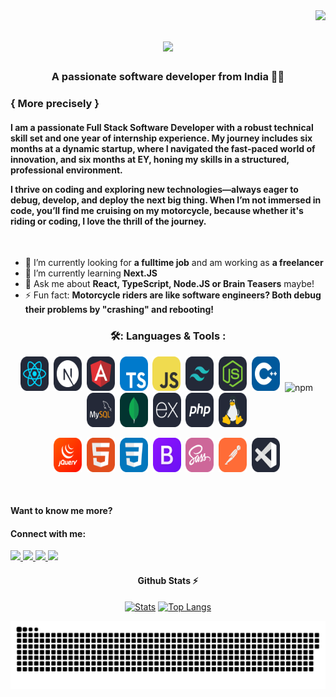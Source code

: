 <img align="right" src="https://visitor-badge.laobi.icu/badge?page_id=p-soham11.p-soham11" />

<h1 align="center">
    <img src="https://readme-typing-svg.herokuapp.com/?font=Righteous&size=35&center=true&vCenter=true&width=500&height=70&duration=4000&lines=Hi+There!+👋;+I'm+Soham+Pal!;" />
</h1>

<h3 align="center">A passionate software developer from India 🧑‍💻</h3>

<h3 align='left'>{ More precisely }</h3><h4> I am a passionate Full Stack Software Developer with a robust technical skill set and one year of internship experience. My journey includes six months at a dynamic startup, where I navigated the fast-paced world of innovation, and six months at EY, honing my skills in a structured, professional environment. 
    
I thrive on coding and exploring new technologies—always eager to debug, develop, and deploy the next big thing. When I’m not immersed in code, you’ll find me cruising on my motorcycle, because whether it's riding or coding, I love the thrill of the journey.
</h4>

<br/>

<div align="left">
 
- 🔭 I’m currently looking for **a fulltime job** and am working as **a freelancer**
- 🌱 I’m currently learning **Next.JS**
- 💬 Ask me about **React, TypeScript, Node.JS or Brain Teasers** maybe!
- ⚡ Fun fact: **Motorcycle riders are like software engineers? Both debug their problems by "crashing" and rebooting!**

 </div>

<div align="center">


  
 <h3> 🛠️: Languages & Tools :</h3>
<img src="https://github.com/tandpfun/skill-icons/blob/main/icons/React-Dark.svg" title="React_Js" alt="React_Js" width="45" height="55"/>&nbsp;
<img src="https://github.com/tandpfun/skill-icons/blob/main/icons/NextJS-Dark.svg" title="NextJS" alt="NextJS" width="45" height="55"/>&nbsp;
<img src="https://github.com/tandpfun/skill-icons/blob/main/icons/Angular-Dark.svg" title="Angular" alt="Angular" width="45" height="55"/>&nbsp;
<img src="https://github.com/tandpfun/skill-icons/blob/main/icons/TypeScript.svg" title="TypeScript" alt="TypeScript" width="45" height="55"/>&nbsp;
<img src="https://github.com/tandpfun/skill-icons/blob/main/icons/JavaScript.svg" title="JavaScript" alt="JavaScript" width="45" height="55"/>&nbsp;
<img src="https://github.com/tandpfun/skill-icons/blob/main/icons/TailwindCSS-Dark.svg" title="TailwindCss" alt="TailwindCss" width="45" height="55"/>&nbsp;
<img src="https://github.com/tandpfun/skill-icons/blob/main/icons/NodeJS-Dark.svg" title="NodeJS" alt="NodeJS" width="45" height="55"/>&nbsp;
<img src="https://github.com/tandpfun/skill-icons/blob/main/icons/CPP.svg" title="C++" alt="C++" width="45" height="55"/>&nbsp;
<img src="https://github.com/tandpfun/skill-icons/blob/main/icons/Npm-Dark.svg" title="npm" alt="npm" width="45" height="55"/>&nbsp;
<img src="https://github.com/tandpfun/skill-icons/blob/main/icons/MySQL-Dark.svg" title="MySQL" alt="MySQL" width="45" height="55"/>&nbsp;
<img src="https://github.com/tandpfun/skill-icons/blob/main/icons/MongoDB.svg" title="MongoDB" alt="MongoDB" width="45" height="55"/>&nbsp;
<img src="https://github.com/tandpfun/skill-icons/blob/main/icons/ExpressJS-Dark.svg" title="ExpressJS" alt="ExpressJS" width="45" height="55"/>&nbsp;
<img src="https://github.com/tandpfun/skill-icons/blob/main/icons/PHP-Dark.svg" title="PHP" alt="PHP" width="45" height="55"/>&nbsp;
<img src="https://github.com/tandpfun/skill-icons/blob/main/icons/Linux-Dark.svg" title="Linux" alt="Linux" width="45" height="55"/>&nbsp;

<img src="https://github.com/tandpfun/skill-icons/blob/main/icons/JQuery.svg" title="JQuery" alt="JQuery" width="45" height="55"/>&nbsp;
<img src="https://github.com/tandpfun/skill-icons/blob/main/icons/HTML.svg" title="HTML5" alt="HTML5" width="45" height="55"/>&nbsp;
<img src="https://github.com/tandpfun/skill-icons/blob/main/icons/CSS.svg" title="CSS3" alt="CSS3" width="45" height="55"/>&nbsp;
<img src="https://github.com/tandpfun/skill-icons/blob/main/icons/Bootstrap.svg" title="BootsTrap" alt="BootsTrap" width="45" height="55"/>&nbsp;
<img src="https://github.com/tandpfun/skill-icons/blob/main/icons/Sass.svg" title="Sass" alt="sass" width="45" height="55"/>&nbsp;
<img src="https://github.com/tandpfun/skill-icons/blob/main/icons/Postman.svg" title="Postman" alt="Postman" width="45" height="55"/>&nbsp;
<img src="https://github.com/tandpfun/skill-icons/blob/main/icons/VSCode-Dark.svg" title="VsCode" alt="VsCode" width="45" height="55"/>&nbsp;



</div>



 <br>

<h4>Want to know me more?</h4>
<h4>Connect with me:</h4>

<a href="https://www.linkedin.com/in/palsoham/" target="_blank"><img src="https://img.shields.io/badge/LinkedIn-0077B5?style=for-the-badge&logo=linkedin&logoColor=white" />
<a href="https://x.com/p_soham11" target="_blank"><img src="https://img.shields.io/badge/Twitter-1DA1F2?style=for-the-badge&logo=x&logoColor=white" />
<a href="https://www.instagram.com/sohahaham.pal/" target="_blank"><img src="https://img.shields.io/badge/Instagram-E4405F?style=for-the-badge&logo=instagram&logoColor=white" /> 
<a href="https://sohampal.vercel.app/" target="_blank">
     <img src="https://img.shields.io/badge/Portfolio-FF5722?style=for-the-badge&logo=todoist&logoColor=white" target="_blank" /> <!-- sqlite, safari, google-chrome are other good icon options -->
</a>


<div align="center">
  <h4>Github Stats ⚡</h4>

  <a href="#">![Stats](https://github-readme-streak-stats.herokuapp.com/?user=p-soham11&theme=tokyonight&hide_border=true&card_width=480&card_height=165)</a>
  <a href="#">![Top Langs](https://github-readme-stats.vercel.app/api/top-langs/?username=p-soham11&layout=compact&theme=blueberry&count_private=true&hide_border=true)</a>
  
</div>

<div align="center"><a href=# ><img src="contributions.svg"></a> </div>
